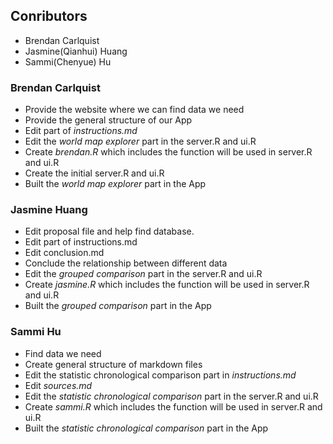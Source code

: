 Conributors
---


- Brendan Carlquist
- Jasmine(Qianhui) Huang
- Sammi(Chenyue) Hu


### Brendan Carlquist
- Provide the website where we can find data we need
- Provide the general structure of our App
- Edit part of _instructions.md_
- Edit the _world map explorer_ part in the server.R and ui.R
- Create _brendan.R_ which includes the function will be used in server.R and ui.R
- Create the initial server.R and ui.R
- Built the _world map explorer_ part in the App


### Jasmine Huang
- Edit proposal file and help find database.
- Edit part of instructions.md
- Edit conclusion.md
- Conclude the relationship between different data
- Edit the _grouped comparison_ part in the server.R and ui.R
- Create _jasmine.R_ which includes the function will be used in server.R and ui.R
- Built the _grouped comparison_ part in the App


### Sammi Hu
- Find data we need
- Create general structure of markdown files
- Edit the statistic chronological comparison part in _instructions.md_
- Edit _sources.md_
- Edit the _statistic chronological comparison_ part in the server.R and ui.R
- Create _sammi.R_ which includes the function will be used in server.R and ui.R
- Built the _statistic chronological comparison_ part in the App
